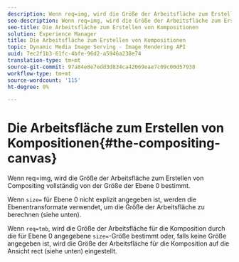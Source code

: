 ```yaml
---
description: Wenn req=img, wird die Größe der Arbeitsfläche zum Erstellen von Compositing vollständig von der Größe der Ebene 0 bestimmt.
seo-description: Wenn req=img, wird die Größe der Arbeitsfläche zum Erstellen von Compositing vollständig von der Größe der Ebene 0 bestimmt.
seo-title: Die Arbeitsfläche zum Erstellen von Kompositionen
solution: Experience Manager
title: Die Arbeitsfläche zum Erstellen von Kompositionen
topic: Dynamic Media Image Serving - Image Rendering API
uuid: 7ec2f1b3-61fc-4bfe-96d2-a5946a238e74
translation-type: tm+mt
source-git-commit: 97a84e8e7edd3d834ca42069eae7c09c00d57938
workflow-type: tm+mt
source-wordcount: '115'
ht-degree: 0%

---
```



# Die Arbeitsfläche zum Erstellen von Kompositionen{#the-compositing-canvas}

Wenn req=img, wird die Größe der Arbeitsfläche zum Erstellen von Compositing vollständig von der Größe der Ebene 0 bestimmt.

Wenn `size=` für Ebene 0 nicht explizit angegeben ist, werden die Ebenentransformate verwendet, um die Größe der Arbeitsfläche zu berechnen (siehe unten).

Wenn `req=tmb`, wird die Größe der Arbeitsfläche für die Komposition durch die für Ebene 0 angegebene `size=`-Größe bestimmt oder, falls keine Größe angegeben ist, wird die Größe der Arbeitsfläche für die Komposition auf die Ansicht rect (siehe unten) eingestellt.
